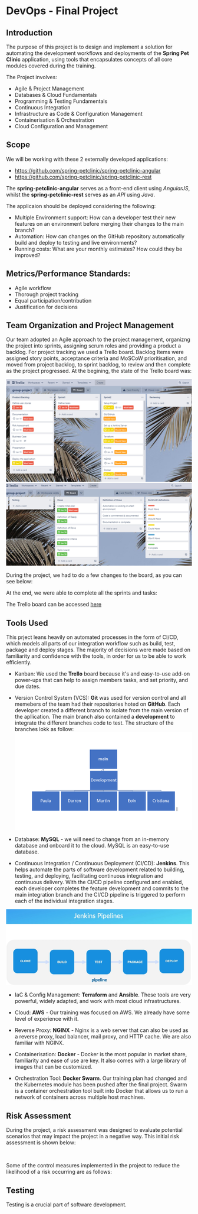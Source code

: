 # DevOps - Final Project

## Introduction

The purpose of this project is to design and implement a solution for automating the development workflows and deployments of the **Spring Pet Clinic** application, using tools that encapsulates concepts of all core modules covered during the training. 

The Project involves:

* Agile & Project Management
* Databases & Cloud Fundamentals
* Programming & Testing Fundamentals
* Continuous Integration
* Infrastructure as Code & Configuration Management
* Containerisation & Orchestration
* Cloud Configuration and Management

## Scope 

We will be working with these 2 externally developed applications:

* https://github.com/spring-petclinic/spring-petclinic-angular
* https://github.com/spring-petclinic/spring-petclinic-rest

The **spring-petclinic-angular** serves as a front-end client using _AngularJS_, whilst the **spring-petclinic-rest** serves as an _API_ using _Java_.

The applicaion should be deployed considering the following:
* Multiple Environment support: How can a developer test their new features on an environment before merging their changes to the main branch?
* Automation: How can changes on the GitHub repository automatically build and deploy to testing and live environments?
* Running costs: What are your monthly estimates? How could they be improved?

## Metrics/Performance Standards:

- Agile workflow
- Thorough project tracking
- Equal participation/contribution
- Justification for decisions

## Team Organization and Project Management 

Our team adopted an Agile approach to the project management, organizng the project into sprints, assigning scrum roles and providing a product a backlog. For project tracking we used a Trello board. Backlog Items were assigned story points, acceptance criteria and MoSCoW prioritisation, and moved from project backlog, to sprint backlog, to review and then complete as the project progressed. 
At the begining, the state of the Trello board was:

![](images/trello1.PNG)
![](images/trello2.PNG)

During the project, we had to do a few changes to the board, as you can see below:


At the end, we were able to complete all the sprints and tasks:
![]()

The Trello board can be accessed [here](https://trello.com/b/LcCodeyy/group-project) 

## Tools Used 

This prject leans heavily on automated processes in the form of CI/CD, which models all parts of our integration workflow such as build, test, package and deploy stages. The majority of decisions were made based on familiarity and confidence with the tools, in order for us to be able to work efficiently.

- Kanban: We used the **Trello** board because it's and easy-to-use add-on power-ups that can help to assign members tasks, and set priority, and due dates.

- Version Control System (VCS): **Git** was used for version control and all memebers of the team had their repositories hoted on **GitHub**. Each developer created a different branch to isolate from the main version of the apllication. The main branch also contained a **development** to integrate the different branches code to test. The structure of the branches lokk as follow:
 ![](images/github.PNG)

- Database: **MySQL** - we will need to change from an in-memory database and onboard it to the cloud. MySQL is an easy-to-use database. 

- Continuous Integration / Continuous Deployment (CI/CD): **Jenkins**. This helps automate the parts of software development related to building, testing, and deploying, facilitating continuous integration and continuous delivery.
With the CI/CD pipeline configured and enabled, each developer completes the feature development and commits to the main integration branch and the CI/CD pipeline is triggered to perform each of the individual integration stages. 

![](images/jenkins.PNG)

- IaC & Config Management: **Terraform** and **Ansible**. These tools are very powerful, widely adapted, and work with most cloud infrastructures.

- Cloud: **AWS** - Our training was focused on AWS. We already have some level of experience with it. 
- Reverse Proxy: **NGINX** - Nginx is a web server that can also be used as a reverse proxy, load balancer, mail proxy, and HTTP cache. We are also familiar with NGINX.

- Containerisation: **Docker** - Docker is the most popular in market share, familiarity and ease of use are key. It also comes with a large library of images that can be customized.

- Orchestration Tool: **Docker Swarm**. Our training plan had changed and the Kubernetes module has been pushed after the final project. Swarm is a container orchestration tool built into Docker that allows us to run a network of containers across multiple host machines. 

## Risk Assessment 

During the project, a risk assessment was designed to evaluate potential scenarios that may impact the project in a negative way. This initial risk assessment is shown below:

![]()

Some of the control measures implemented in the project to reduce the likelihood of a risk occurring are as follows:


## Testing

Testing is a crucial part of software development. 


